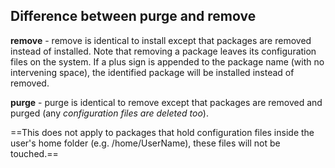 ## Difference between purge and remove
**remove** - remove is identical to install except that packages are removed instead of installed. Note that removing a package leaves its configuration files on the system. If a plus sign is appended to the package name (with no intervening space), the identified package will be installed instead of removed.

**purge** - purge is identical to remove except that packages are removed and purged (any *configuration files are deleted too*).

==This does not apply to packages that hold configuration files inside the user's home folder (e.g. /home/UserName), these files will not be touched.==
